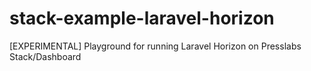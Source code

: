 # stack-example-laravel-horizon
[EXPERIMENTAL] Playground for running Laravel Horizon on Presslabs Stack/Dashboard
